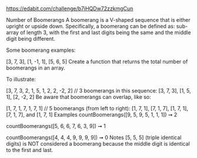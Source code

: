 https://edabit.com/challenge/b7iHQDw72zzkmgCun

Number of Boomerangs
A boomerang is a V-shaped sequence that is either upright or upside down. Specifically, a boomerang can be defined as: sub-array of length 3, with the first and last digits being the same and the middle digit being different.

Some boomerang examples:

[3, 7, 3], [1, -1, 1], [5, 6, 5]
Create a function that returns the total number of boomerangs in an array.

To illustrate:

[3, 7, 3, 2, 1, 5, 1, 2, 2, -2, 2]
// 3 boomerangs in this sequence:  [3, 7, 3], [1, 5, 1], [2, -2, 2]
Be aware that boomerangs can overlap, like so:

[1, 7, 1, 7, 1, 7, 1]
// 5 boomerangs (from left to right): [1, 7, 1], [7, 1, 7], [1, 7, 1], [7, 1, 7], and [1, 7, 1]
Examples
countBoomerangs([9, 5, 9, 5, 1, 1, 1]) ➞ 2

countBoomerangs([5, 6, 6, 7, 6, 3, 9]) ➞ 1

countBoomerangs([4, 4, 4, 9, 9, 9, 9]) ➞ 0
Notes
[5, 5, 5] (triple identical digits) is NOT considered a boomerang because the middle digit is identical to the first and last.